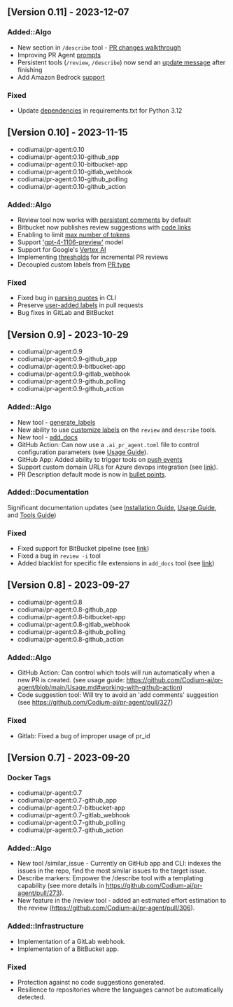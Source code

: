 ## [Version 0.11] - 2023-12-07


### Added::Algo
- New section in `/describe` tool - [PR changes walkthrough](https://github.com/Codium-ai/pr-agent/pull/509)
- Improving PR Agent [prompts](https://github.com/Codium-ai/pr-agent/pull/501)
- Persistent tools (`/review`, `/describe`) now send an [update message](https://github.com/Codium-ai/pr-agent/pull/499) after finishing
- Add Amazon Bedrock [support](https://github.com/Codium-ai/pr-agent/pull/483)

### Fixed
- Update [dependencies](https://github.com/Codium-ai/pr-agent/pull/503) in requirements.txt for Python 3.12


## [Version 0.10] - 2023-11-15
- codiumai/pr-agent:0.10
- codiumai/pr-agent:0.10-github_app
- codiumai/pr-agent:0.10-bitbucket-app
- codiumai/pr-agent:0.10-gitlab_webhook
- codiumai/pr-agent:0.10-github_polling
- codiumai/pr-agent:0.10-github_action

### Added::Algo
- Review tool now works with [persistent comments](https://github.com/Codium-ai/pr-agent/pull/451) by default
- Bitbucket now publishes review suggestions with [code links](https://github.com/Codium-ai/pr-agent/pull/428)
- Enabling to limit [max number of tokens](https://github.com/Codium-ai/pr-agent/pull/437/files)
- Support ['gpt-4-1106-preview'](https://github.com/Codium-ai/pr-agent/pull/437/files) model
- Support for Google's [Vertex AI](https://github.com/Codium-ai/pr-agent/pull/436)
- Implementing [thresholds](https://github.com/Codium-ai/pr-agent/pull/423) for incremental PR reviews
- Decoupled custom labels from [PR type](https://github.com/Codium-ai/pr-agent/pull/431)

### Fixed
- Fixed bug in [parsing quotes](https://github.com/Codium-ai/pr-agent/pull/446) in CLI
- Preserve [user-added labels](https://github.com/Codium-ai/pr-agent/pull/433) in pull requests
- Bug fixes in GitLab and BitBucket

## [Version 0.9] - 2023-10-29
- codiumai/pr-agent:0.9
- codiumai/pr-agent:0.9-github_app
- codiumai/pr-agent:0.9-bitbucket-app
- codiumai/pr-agent:0.9-gitlab_webhook
- codiumai/pr-agent:0.9-github_polling
- codiumai/pr-agent:0.9-github_action

### Added::Algo
- New tool - [generate_labels](https://github.com/Codium-ai/pr-agent/blob/main/docs/GENERATE_CUSTOM_LABELS.md)
- New ability to use [customize labels](https://github.com/Codium-ai/pr-agent/blob/main/docs/GENERATE_CUSTOM_LABELS.md#how-to-enable-custom-labels) on the `review` and `describe` tools.
- New tool - [add_docs](https://github.com/Codium-ai/pr-agent/blob/main/docs/ADD_DOCUMENTATION.md)
- GitHub Action: Can now use a `.ai_pr_agent.toml` file to control configuration parameters (see [Usage Guide](./Usage.md#working-with-github-action)).
- GitHub App: Added ability to trigger tools on [push events](https://github.com/Codium-ai/pr-agent/blob/main/Usage.md#github-app-automatic-tools-for-new-code-pr-push)
- Support custom domain URLs for Azure devops integration (see [link](https://github.com/Codium-ai/pr-agent/pull/381)).
- PR Description default mode is now in [bullet points](https://github.com/Codium-ai/pr-agent/blob/main/ai_pr_agent/settings/configuration.toml#L35).

### Added::Documentation
Significant documentation updates (see [Installation Guide](https://github.com/Codium-ai/pr-agent/blob/main/INSTALL.md), [Usage Guide](https://github.com/Codium-ai/pr-agent/blob/main/Usage.md), and [Tools Guide](https://github.com/Codium-ai/pr-agent/blob/main/docs/TOOLS_GUIDE.md))

### Fixed
- Fixed support for BitBucket pipeline (see [link](https://github.com/Codium-ai/pr-agent/pull/386))
- Fixed a bug in `review -i` tool
- Added blacklist for specific file extensions in `add_docs` tool (see [link](https://github.com/Codium-ai/pr-agent/pull/385/))

## [Version 0.8] - 2023-09-27
- codiumai/pr-agent:0.8
- codiumai/pr-agent:0.8-github_app
- codiumai/pr-agent:0.8-bitbucket-app
- codiumai/pr-agent:0.8-gitlab_webhook
- codiumai/pr-agent:0.8-github_polling
- codiumai/pr-agent:0.8-github_action

### Added::Algo
- GitHub Action: Can control which tools will run automatically when a new PR is created. (see usage guide: https://github.com/Codium-ai/pr-agent/blob/main/Usage.md#working-with-github-action)
- Code suggestion tool: Will try to avoid an 'add comments' suggestion  (see https://github.com/Codium-ai/pr-agent/pull/327)

### Fixed
- Gitlab: Fixed a bug of improper usage of pr_id


## [Version 0.7] - 2023-09-20

### Docker Tags
- codiumai/pr-agent:0.7
- codiumai/pr-agent:0.7-github_app
- codiumai/pr-agent:0.7-bitbucket-app
- codiumai/pr-agent:0.7-gitlab_webhook
- codiumai/pr-agent:0.7-github_polling
- codiumai/pr-agent:0.7-github_action
 
### Added::Algo
- New tool /similar_issue - Currently on GitHub app and CLI: indexes the issues in the repo, find the most similar issues to the target issue.
- Describe markers: Empower the /describe tool with a templating capability (see more details in https://github.com/Codium-ai/pr-agent/pull/273).
- New feature in the /review tool - added an estimated effort estimation to the review (https://github.com/Codium-ai/pr-agent/pull/306).

### Added::Infrastructure
- Implementation of a GitLab webhook.
- Implementation of a BitBucket app.

### Fixed
- Protection against no code suggestions generated.
- Resilience to repositories where the languages cannot be automatically detected.
